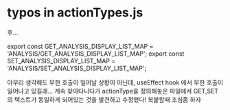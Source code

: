 # typos in actionTypes.js
후...

export const GET_ANALYSIS_DISPLAY_LIST_MAP = 'ANALYSIS/GET_ANALYSIS_DISPLAY_LIST_MAP';
export const SET_ANALYSIS_DISPLAY_LIST_MAP = 'ANALYSIS/SET_ANALYSIS_DISPLAY_LIST_MAP';

아무리 생각해도 무한 호출이 일어날 상황이 아닌데, useEffect hook 에서 무한 호출이 일어나고 있길래... 계속 찾아다니다가 actionType을 정의해놓은 파일에서 GET,SET 의 텍스트가 동일하게 되어있는 것을 발견하고 수정했다! 복붙할때 조심좀 하자
